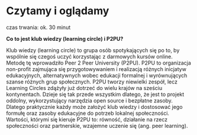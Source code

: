 # Czytamy i oglądamy
czas trwania: ok. 30 minut

**Co to jest klub wiedzy (learning circle) i P2PU?**

Klub wiedzy (learning circle) to grupa osób spotykających się po to, by wspólnie się czegoś uczyć korzystając z darmowych kursów online. Metodę tę wprowadziło Peer 2 Peer University (P2PU). P2PU to organizacja non-profit zajmująca się przygotowywaniem i realizacją różnych inicjatyw edukacyjnych, alternatywnych wobec edukacji formalnej i wyrównujących szanse różnych grup społecznych. P2PU tworzy niewielki zespół, lecz Learning Circles zdążyły już dotrzeć do wielu krajów na sześciu kontynentach. Dzieje się tak przede wszystkim dlatego, że jest to projekt oddolny, wykorzystujący narzędzia open source i bezpłatne zasoby. Dlatego praktycznie każdy może założyć klub wiedzy i dostosować jego formułę oraz zasoby edukacyjne do potrzeb lokalnej społeczności. Wartości, którymi się kieruje P2PU to: równość, działanie na rzecz społeczności oraz partnerskie, wzajemne uczenie się (ang. peer learning). 
